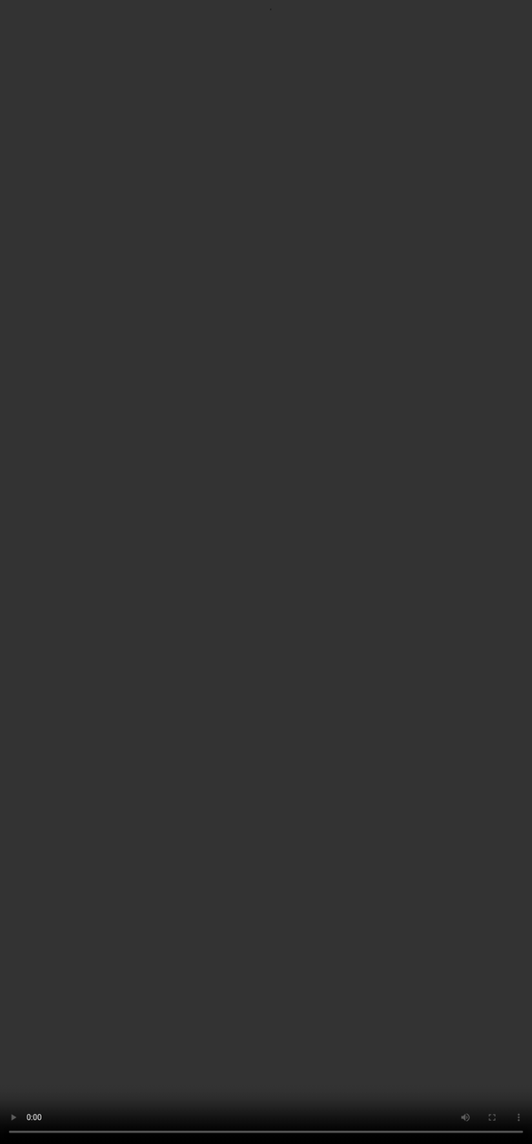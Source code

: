 # Tuning the Model Through Feedback

<video src="${PRIVATE_PREFERENCE_RANKING_VIDEO_12}" frameborder="0" allowfullscreen style="position: absolute; top: 0; left: 0; width: 100%; height: 100%; border: none; object-fit: cover;" controls="" controlslist="nodownload nofullscreen" style="width: 100%" />

Finally, you have to write a justification for the chosen rating on the Likert scale. This helps in understanding the rationale behind the ranking.

1. The justification has to be based on the metrics used to rate both the responses and provide evidence.
2. A good justification is thorough yet concise, consistent with the ranking and helps in improving the model.

:::tip
1) Start with the chosen rating: Begin the justification by clearly stating which response is better based on the Likert scale. Example: *"**Response 1 is better than Response 2 because...**"*
2) Evaluate both responses side by side, identifying the strengths of the better one and explaining *why* it stands out.
3) Address the criteria that were affected and *how it affected* the response quality.
4) Provide *suggestions for improvement,* offering concrete changes.
5) Mention the *expected outcome of improvement* suggested and how that would improve the user experience.
:::
## Justifying Evaluations: Through an Example

<video src="${PRIVATE_PREFERENCE_RANKING_VIDEO_13}" frameborder="0" allowfullscreen style="position: absolute; top: 0; left: 0; width: 100%; height: 100%; border: none; object-fit: cover;" controls="" controlslist="nodownload nofullscreen" style="width: 100%" />